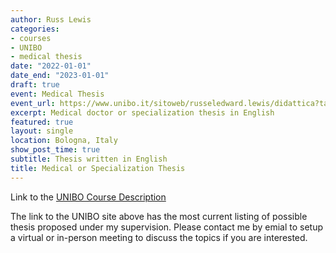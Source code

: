 ```yaml
---
author: Russ Lewis
categories:
- courses
- UNIBO
- medical thesis
date: "2022-01-01"
date_end: "2023-01-01"
draft: true
event: Medical Thesis
event_url: https://www.unibo.it/sitoweb/russeledward.lewis/didattica?tab=tesi
excerpt: Medical doctor or specialization thesis in English
featured: true
layout: single
location: Bologna, Italy
show_post_time: true
subtitle: Thesis written in English
title: Medical or Specialization Thesis
---
```


Link to the [UNIBO Course Description](https://www.unibo.it/sitoweb/russeledward.lewis/didattica?tab=tesi)<br>

The link to the UNIBO site above has the most current listing of possible thesis proposed under my supervision. Please contact me by emial to setup a virtual or in-person meeting to discuss the topics if you are interested.